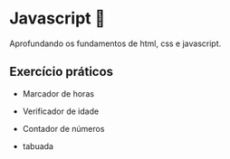 # Javascript :notebook:

Aprofundando os fundamentos de html, css e javascript.

## Exercício práticos

- Marcador de horas
- Verificador de idade

- Contador de números
- tabuada
